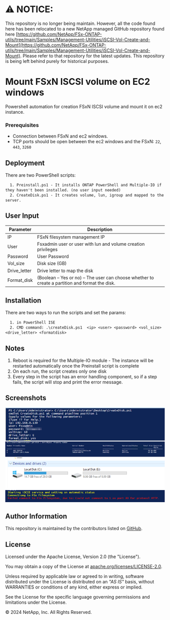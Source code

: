 # :warning: **NOTICE:**

This repository is no longer being maintain. However, all the code found here has been relocated to a new NetApp managed GitHub repository found here [https://github.com/NetApp/FSx-ONTAP-utils/tree/main/Samples/Management-Utilities/iSCSI-Vol-Create-and-Mount](https://github.com/NetApp/FSx-ONTAP-utils/tree/main/Samples/Management-Utilities/iSCSI-Vol-Create-and-Mount). Please refer to that repository for the latest updates. This repository is being left behind purely for historical purposes.

# Mount FSxN ISCSI volume on EC2 windows
Powershell automation for creation FSxN ISCSI volume and mount it on ec2 instance.

### Prerequisites
* Connection between FSxN and ec2 windows.
* TCP ports should be open between the ec2 windows and the FSxN: 
    `22`,
    `443`,
    `3260`
## Deployment
There are two PowerShell scripts:

```text
  1. Preinstall.ps1 - It installs ONTAP PowerShell and Multiple-IO if they haven't been installed. (no user input needed)
  2. CreateDisk.ps1 - It creates volume, lun, igroup and mapped to the server. 
```
## User Input

Parameter | Description | 
--- | --- | 
IP | FSxN filesystem management IP |
User | Fsxadmin user or user with lun and volume creation privileges | 
Password | User Password |
Vol_size | Disk size (GB) |
Drive_letter | Drive letter to map the disk |
Format_disk | (Boolean – Yes or no) – The user can choose whether to create a partition and format the disk. |

## Installation
 There are two ways to run the scripts and set the params:

```text
  1. in PowerShell ISE 
  2. CMD command: .\createDisk.ps1  <ip> <user> <password> <vol_size> <drive_letter> <formatdisk>
```
    
## Notes
  1.  Reboot is required for the Multiple-IO module - The instance will be restarted automatically once the Preinstall script is complete
  2. On each run, the script creates only one disk
  3. Every step in the script has an error handling component, so if a step fails, the script will stop and print the error message.
## Screenshots

![Screenshots 1](./images/image1.png)
![Screenshots 2](./images/image2.png)
![Screenshots 3](./images/image3.png)
![Screenshots 4](./images/image4.png)

## Author Information

This repository is maintained by the contributors listed on [GitHub](https://github.com/NetApp/FSx-ONTAP-samples-scripts/graphs/contributors).

## License

Licensed under the Apache License, Version 2.0 (the "License").

You may obtain a copy of the License at [apache.org/licenses/LICENSE-2.0](http://www.apache.org/licenses/LICENSE-2.0).

Unless required by applicable law or agreed to in writing, software distributed under the License is distributed on an _"AS IS"_ basis, without WARRANTIES or conditions of any kind, either express or implied.

See the License for the specific language governing permissions and limitations under the License.

© 2024 NetApp, Inc. All Rights Reserved.
